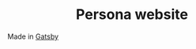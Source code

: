 <h1 align="center">
  Persona website
</h1>

Made in <a href="https://next.gatsbyjs.org/">Gatsby</a>  